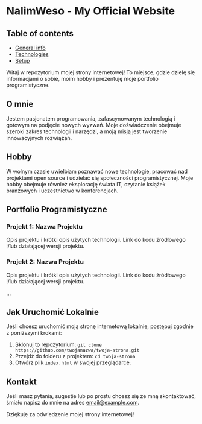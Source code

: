 # NalimWeso - My Official Website

## Table of contents
* [General info](#general-info)
* [Technologies](#technologies)
* [Setup](#setup)

Witaj w repozytorium mojej strony internetowej! To miejsce, gdzie dzielę się informacjami o sobie, moim hobby i prezentuję moje portfolio programistyczne.

## O mnie

Jestem pasjonatem programowania, zafascynowanym technologią i gotowym na podjęcie nowych wyzwań. Moje doświadczenie obejmuje szeroki zakres technologii i narzędzi, a moją misją jest tworzenie innowacyjnych rozwiązań.

## Hobby

W wolnym czasie uwielbiam poznawać nowe technologie, pracować nad projektami open source i udzielać się społeczności programistycznej. Moje hobby obejmuje również eksplorację świata IT, czytanie książek branżowych i uczestnictwo w konferencjach.

## Portfolio Programistyczne

### Projekt 1: Nazwa Projektu

Opis projektu i krótki opis użytych technologii. Link do kodu źródłowego i/lub działającej wersji projektu.

### Projekt 2: Nazwa Projektu

Opis projektu i krótki opis użytych technologii. Link do kodu źródłowego i/lub działającej wersji projektu.

...

## Jak Uruchomić Lokalnie

Jeśli chcesz uruchomić moją stronę internetową lokalnie, postępuj zgodnie z poniższymi krokami:

1. Sklonuj to repozytorium: `git clone https://github.com/twojanazwa/twoja-strona.git`
2. Przejdź do folderu z projektem: `cd twoja-strona`
3. Otwórz plik `index.html` w swojej przeglądarce.

## Kontakt

Jeśli masz pytania, sugestie lub po prostu chcesz się ze mną skontaktować, śmiało napisz do mnie na adres email@example.com.

Dziękuję za odwiedzenie mojej strony internetowej!

